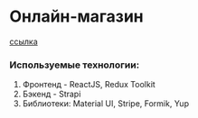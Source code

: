 #  Онлайн-магазин

[ссылка](https://eccommerce-frontend.onrender.com/)

### Используемые технологии:
1. Фронтенд - ReactJS, Redux Toolkit
2. Бэкенд - Strapi
3. Библиотеки: Material UI, Stripe, Formik, Yup


